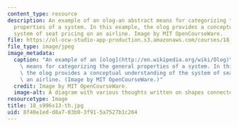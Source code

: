 ```yaml
---
content_type: resource
description: An example of an olog-an abstract means for categorizing the general
  properties of a system. In this example, the olog provides a conceptual understanding
  system of seat pricing on an airline. Image by MIT OpenCourseWare.
file: https://ol-ocw-studio-app-production.s3.amazonaws.com/courses/18-s996-category-theory-for-scientists-spring-2013/8f40e1edd8a703b03f915a7527b1c264_18_s996s13-th.jpg
file_type: image/jpeg
image_metadata:
  caption: "An example of an [olog](http://en.wikipedia.org/wiki/Olog)\u2014an abstract\
    \ means for categorizing the general properties of a system. In this example,\
    \ the olog provides a conceptual understanding of the system of seat pricing on\
    \ an airline. (Image by MIT OpenCourseWare.)"
  credit: Image by MIT OpenCourseWare.
  image-alt: A diagram with various thoughts written on shapes connected by arrows.
resourcetype: Image
title: 18_s996s13-th.jpg
uid: 8f40e1ed-d8a7-03b0-3f91-5a7527b1c264
---
```

